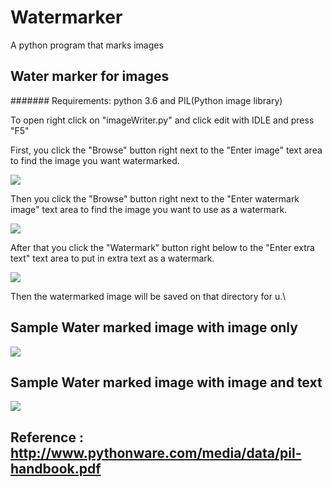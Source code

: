 Watermarker
===============
A python program that marks images

##  Water marker for images

####### Requirements: python 3.6 and PIL(Python image library)


To open right click on "imageWriter.py" and click edit with IDLE and press "F5"

First, you click the "Browse" button right next to the "Enter image" text area to find the image you want watermarked.

<img src ="https://github.com/johnlee47/ImageMarker/blob/master/Sample%20Image/1c.PNG"/>

Then you click the "Browse" button right next to the "Enter watermark image" text area to find the image you want to use as a watermark.

<img src ="https://github.com/johnlee47/ImageMarker/blob/master/Sample%20Image/2c.PNG"/>

After that you click the "Watermark" button right below to the "Enter extra text" text area to put in extra text as a watermark.

<img src ="https://github.com/johnlee47/ImageMarker/blob/master/Sample%20Image/3c.PNG"/>

Then the watermarked image will be saved on that directory for u.\

## Sample Water marked image with image only

<img src ="https://github.com/johnlee47/ImageMarker/blob/master/Sample%20Image/horrifying_portraits_of_your_favourite_characters_640_08-Marked.png"/>

## Sample Water marked image with image and text

<img src ="https://github.com/johnlee47/ImageMarker/blob/master/Sample%20Image/horrifying_portraits_of_your_favourite_characters_640_08-Marked(1).png"/>


## Reference : http://www.pythonware.com/media/data/pil-handbook.pdf
